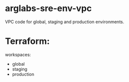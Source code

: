 # arglabs-sre-env-vpc
VPC code for global, staging and production environments.


# Terraform:
workspaces:
- global
- staging
- production
